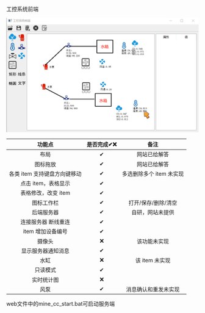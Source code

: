 工控系统前端

![](/images/industrial-front-end.gif)

| 功能点 |	是否完成✔❌|备注|
| :-----:     |  :---: |  :----: |
| 布局	  |   ✔|	网站已给解答|
| 图标拖放|	✔	|网站已给解答|
| 各类 item 支持键盘方向键移动|	✔	|多选删除多个 item 未实现|
| 点击 item，表格显示|	✔	|
| 表格修改，改变 item	|✔|	
| 图标工作栏	|✔	| 打开/保存/删除/清空
| 后端服务器	|✔|	自研，网站未提供|
| 连接服务器 断线重连|	✔	|
| item 增加设备编号	|✔|	
| 摄像头	|❌|	该功能未实现
| 显示服务器通知消息|	✔|	
| 水缸	|❌|	该 item 未实现|
| 只读模式	|✔|	
| 实时统计图	|❌|	
| 风泵	|✔|	消息确认和重发未实现|

web文件中的mine_cc_start.bat可启动服务端

